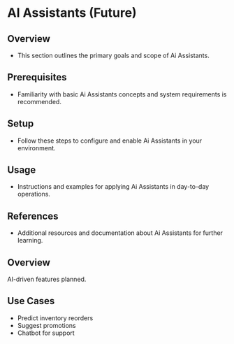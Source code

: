 # AI Assistants (Future)

## Overview
- This section outlines the primary goals and scope of Ai Assistants.

## Prerequisites
- Familiarity with basic Ai Assistants concepts and system requirements is recommended.

## Setup
- Follow these steps to configure and enable Ai Assistants in your environment.

## Usage
- Instructions and examples for applying Ai Assistants in day-to-day operations.

## References
- Additional resources and documentation about Ai Assistants for further learning.


## Overview
AI-driven features planned.

## Use Cases
- Predict inventory reorders
- Suggest promotions
- Chatbot for support
